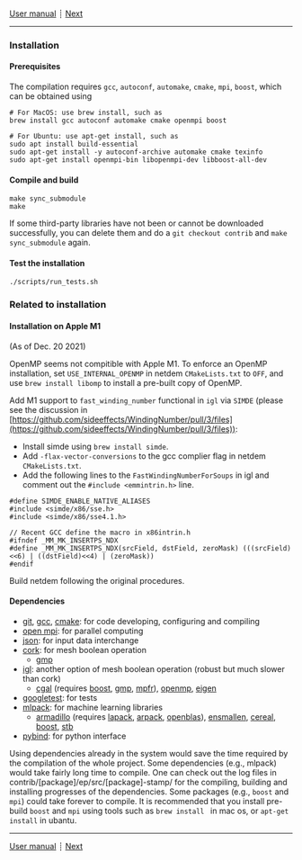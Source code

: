 ###

[User manual](user_manual.md)
┊ [Next](basic_usage.md)

-------

### Installation

#### Prerequisites

The compilation requires ``gcc``, ``autoconf``, ``automake``, ``cmake``, ``mpi``, ``boost``, which can be obtained using

```
# For MacOS: use brew install, such as
brew install gcc autoconf automake cmake openmpi boost
        
# For Ubuntu: use apt-get install, such as
sudo apt install build-essential
sudo apt-get install -y autoconf-archive automake cmake texinfo
sudo apt-get install openmpi-bin libopenmpi-dev libboost-all-dev
```

#### Compile and build

```
make sync_submodule
make
``` 

If some third-party libraries have not been or cannot be downloaded successfully, you can delete them and do a ``git checkout contrib`` and ``make sync_submodule`` again.


#### Test the installation

```
./scripts/run_tests.sh
```

### Related to installation 

#### Installation on Apple M1

(As of Dec. 20 2021)

OpenMP seems not compitible with Apple M1. To enforce an OpenMP installation, set ``USE_INTERNAL_OPENMP`` in netdem ``CMakeLists.txt`` to ``OFF``, and use ``brew install libomp`` to install a pre-built copy of OpenMP.

Add M1 support to ``fast_winding_number`` functional in ``igl`` via ``SIMDE`` (please see the discussion in [https://github.com/sideeffects/WindingNumber/pull/3/files](https://github.com/sideeffects/WindingNumber/pull/3/files)): 

- Install simde using ``brew install simde``.
- Add ``-flax-vector-conversions`` to the gcc complier flag in netdem ``CMakeLists.txt``.
- Add the following lines to the ``FastWindingNumberForSoups`` in igl and comment out the ``#include <emmintrin.h>`` line.

```
#define SIMDE_ENABLE_NATIVE_ALIASES
#include <simde/x86/sse.h>
#include <simde/x86/sse4.1.h>

// Recent GCC define the macro in x86intrin.h
#ifndef _MM_MK_INSERTPS_NDX
#define _MM_MK_INSERTPS_NDX(srcField, dstField, zeroMask) (((srcField)<<6) | ((dstField)<<4) | (zeroMask))
#endif
```

Build netdem following the original procedures.

#### Dependencies

 - [git](https://git-scm.com), [gcc](https://gcc.gnu.org), [cmake](https://cmake.org): for code developing, configuring and compiling
 - [open mpi](https://www.open-mpi.org): for parallel computing
 - [json](https://github.com/ArthurSonzogni/nlohmann_json_cmake_fetchcontent.git): for input data interchange
 - [cork](https://github.com/libigl/cork.git): for mesh boolean operation
    - [gmp](https://gmplib.org)
 - [igl](https://github.com/libigl/libigl.git): another option of mesh boolean operation (robust but much slower than cork)
    - [cgal](https://github.com/CGAL/cgal.git) (requires [boost](https://github.com/boostorg/boost.git), [gmp](https://gmplib.org), [mpfr](https://www.mpfr.org)), [openmp](https://openmp.llvm.org/), [eigen](https://gitlab.com/libeigen/eigen.git)
 - [googletest](https://github.com/google/googletest.git): for tests
 - [mlpack](https://github.com/mlpack/mlpack.git): for machine learning libraries
    - [armadillo](http://arma.sourceforge.net/download.html) (requires [lapack](https://github.com/Reference-LAPACK/lapack.git), [arpack](https://github.com/opencollab/arpack-ng.git), [openblas](https://github.com/xianyi/OpenBLAS.git)), [ensmallen](https://github.com/mlpack/ensmallen), [cereal](https://github.com/USCiLab/cereal), [boost](https://github.com/boostorg/boost.git), [stb](https://github.com/nothings/stb.git)
- [pybind](https://github.com/pybind/pybind11.git): for python interface 

Using dependencies already in the system would save the time required by the compilation of the whole project. Some dependencies (e.g., mlpack) would take fairly long time to compile. One can check out the log files in contrib/[package]/ep/src/[package]-stamp/ for the compiling, building and installing progresses of the dependencies. Some packages (e.g., ``boost`` and ``mpi``) could take forever to compile. It is recommended that you install pre-build ``boost`` and ``mpi`` using tools such as ``brew install `` in mac os, or ``apt-get install`` in ubantu.

-------

[User manual](user_manual.md)
┊ [Next](basic_usage.md)